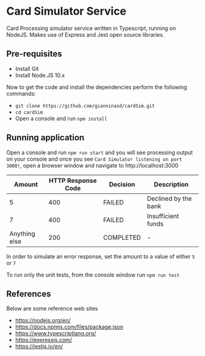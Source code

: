 # Card Simulator Service
Card Processing simulator service written in Typescript, running on NodeJS. Makes use of Express and Jest open source libraries.

## Pre-requisites
- Install Git
- Install Node.JS 10.x

Now to get the code and install the dependencies perform the following commands:
- `git clone https://github.com/gianninasd/cardSim.git`
- `cd cardSim`
- Open a console and run `npm install`

## Running application
 Open a console and run `npm run start` and you will see processing output on your console and once you see `Card Simulator listening on port 3000!`, open a browser window and navigate to http://localhost:3000
 
Amount | HTTP Response Code | Decision | Description
------------ | ------------- | ------------- | -------------
5 | 400 | FAILED | Declined by the bank
7 | 400 | FAILED | Insufficient funds
Anything else | 200 | COMPLETED | -

In order to simulate an error response, set the amount to a value of either `5` or `7`

To run only the unit tests, from the console window run `npm run test`

## References
Below are some reference web sites
- https://nodejs.org/en/
- https://docs.npmjs.com/files/package.json
- https://www.typescriptlang.org/
- https://expressjs.com/
- https://jestjs.io/en/
